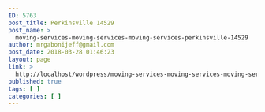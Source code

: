 ```yaml
---
ID: 5763
post_title: Perkinsville 14529
post_name: >
  moving-services-moving-services-moving-services-perkinsville-14529
author: mrgabonijeff@gmail.com
post_date: 2018-03-28 01:46:23
layout: page
link: >
  http://localhost/wordpress/moving-services-moving-services-moving-services-perkinsville-14529/
published: true
tags: [ ]
categories: [ ]
---
```

